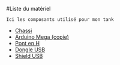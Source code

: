 #Liste du matériel

`Ici les composants utilisé pour mon tank`

- [Chassi](https://www.banggood.com/3V-9V-DIY-Shock-Absorbed-Smart-Robot-Tank-Chassis-Car-Kit-With-260-Motor-For-Arduino-SCM-p-1155264.html?rmmds=myorder&cur_warehouse=CN)
- [Arduino Mega (copie)](https://www.banggood.com/Mega2560-R3-ATmega2560-16AU-Control-Board-With-USB-Cable-For-Arduino-p-73020.html?rmmds=myorder&cur_warehouse=CN)
- [Pont en H](https://www.banggood.com/5Pcs-L298N-Dual-H-Bridge-Stepper-Motor-Driver-Board-For-Arduino-p-948150.html?rmmds=myorder&cur_warehouse=CN)
- [Dongle USB](https://www.banggood.com/Wholesale-20m-3Mbps-Mini-USB2_0-Bluetooth-V4_0-Dongle-Dual-Mode-Wireless-Adapter-Device-p-54201.html?rmmds=myorder&cur_warehouse=CN)
- [Shield USB](https://store.arduino.cc/arduino-usb-host-shield)


